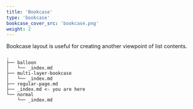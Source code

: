```yaml
---
title: 'Bookcase'
type: 'bookcase'
bookcase_cover_src: 'bookcase.png'
weight: 2
---
```


Bookcase layout is useful for creating another viewpoint of list contents.

```
.
├── balloon
│   └── _index.md
├── multi-layer-bookcase
│   └── _index.md
├── regular-page.md
├── _index.md <- you are here
└── normal
    └── _index.md
```
